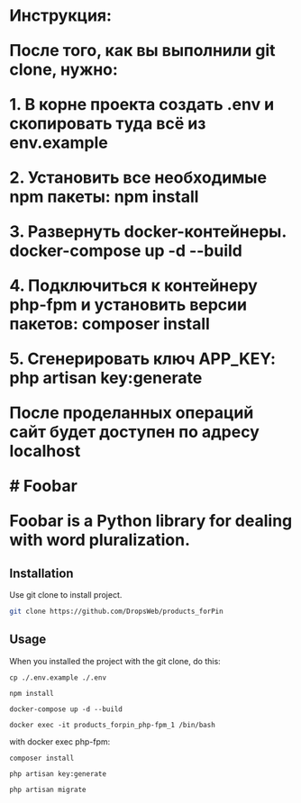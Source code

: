 <h1>Инструкция:</h>
<p>После того, как вы выполнили git clone, нужно:</p> 
<p>1. В корне проекта создать .env и скопировать туда всё из env.example</p> 
<p>2. Установить все необходимые npm пакеты: npm install </p> 
<p>3. Развернуть docker-контейнеры. docker-compose up -d --build</p>
<p>4. Подключиться к контейнеру php-fpm и установить версии пакетов: composer install</p>
<p>5. Сгенерировать ключ APP_KEY: php artisan key:generate</p>
<p>После проделанных операций сайт будет доступен по адресу localhost</p>
# Foobar

Foobar is a Python library for dealing with word pluralization.

## Installation

Use git clone to install project.

```bash
git clone https://github.com/DropsWeb/products_forPin
```

## Usage

When you installed the project with the git clone, do this:

```
cp ./.env.example ./.env
```

```
npm install
```

```
docker-compose up -d --build
```

```
docker exec -it products_forpin_php-fpm_1 /bin/bash
```

with docker exec php-fpm:

```
composer install
```

```
php artisan key:generate
```

```
php artisan migrate
```
